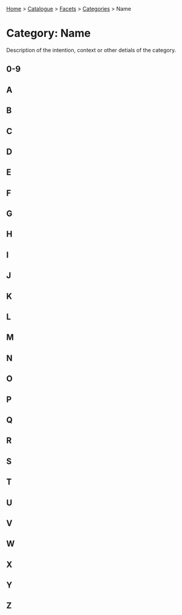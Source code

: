 [Home](../../../README.md) > [Catalogue](../../../Patterns_catalogue.md) > [Facets](../facets.md) > [Categories](categories.md) > 
Name
# Category: Name

Description of the intention, context or other detials of the category.

## 0-9

## A

## B

## C

## D

## E

## F

## G

## H

## I

## J

## K

## L

## M

## N

## O

## P

## Q

## R

## S

## T

## U

## V

## W

## X

## Y

## Z
